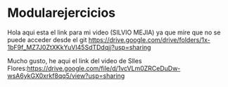 # Modularejercicios
Hola aqui esta el link para mi video (SILVIO MEJIA) ya que mire que no se puede acceder desde el git https://drive.google.com/drive/folders/1x-1bF9f_MZ7J0ZtXKkYuVI45SdTDdqjj?usp=sharing

Mucho gusto, he aqui el link del video de Slles Flores:https://drive.google.com/file/d/1vcVLm0ZRCeDuDw-wsA6ykGX0xrkf8qq5/view?usp=sharing

